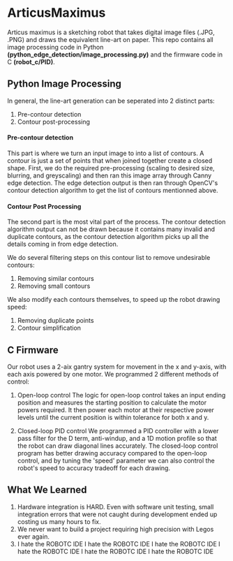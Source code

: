 # ArticusMaximus

Articus maximus is a sketching robot that takes digital image files (.JPG, .PNG) and draws the equivalent line-art on paper. 
This repo contains all image processing code in Python **(python_edge_detection/image_processing.py)** and the firmware code in C **(robot_c/PID)**.

## Python Image Processing

In general, the line-art generation can be seperated into 2 distinct parts: 
1. Pre-contour detection
2. Contour post-processing

#### Pre-contour detection
This part is where we turn an input image to into a list of contours. A contour is just a set of points that when joined together create a closed shape. 
First, we do the required pre-processing (scaling to desired size, blurring, and greyscaling) and then ran this image array through Canny edge detection.
The edge detection output is then ran through OpenCV's contour detection algorithm to get the list of contours mentionned above.

#### Contour Post Processing
The second part is the most vital part of the process. The contour detection algorithm output can not be drawn because it contains many invalid and duplicate contours,
as the contour detection algorithm picks up all the details coming in from edge detection.

We do several filtering steps on this contour list to remove undesirable contours:
1. Removing similar contours
2. Removing small contours

We also modify each contours themselves, to speed up the robot drawing speed:
1. Removing duplicate points
2. Contour simplification

## C Firmware

Our robot uses a 2-aix gantry system for movement in the x and y-axis, with each axis powered by one motor. 
We programmed 2 different methods of control:

1. Open-loop control
The logic for open-loop control takes an input ending position and measures the starting position to calculate the motor powers required. It then power each motor at
their respective power levels until the current position is within tolerance for both x and y. 

3. Closed-loop PID control
We programmed a PID controller with a lower pass filter for the D term, anti-windup, and a 1D motion profile so that the robot can draw diagonal lines accurately.
The closed-loop control program has better drawing accuracy compared to the open-loop control, and by tuning the 'speed' parameter we can also control the robot's
speed to accuracy tradeoff for each drawing.

## What We Learned
1. Hardware integration is HARD. Even with software unit testing, small integration errors that were not caught during development ended up costing us
   many hours to fix.
2. We never want to build a project requiring high precision with Legos ever again.
3. I hate the ROBOTC IDE I hate the ROBOTC IDE I hate the ROBOTC IDE I hate the ROBOTC IDE I hate the ROBOTC IDE I hate the ROBOTC IDE
